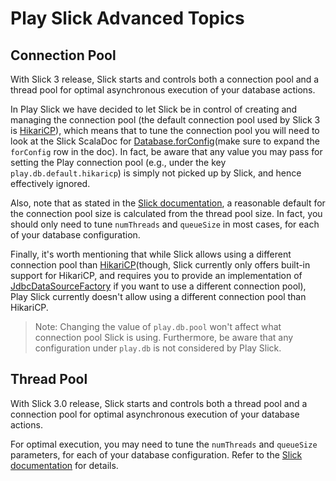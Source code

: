 # Play Slick Advanced Topics

## Connection Pool

With Slick 3 release, Slick starts and controls both a connection pool and a thread pool for optimal asynchronous execution of your database actions.

In Play Slick we have decided to let Slick be in control of creating and managing the connection pool (the default connection pool used by Slick 3 is [HikariCP]), which means that to tune the connection pool you will need to look at the Slick ScalaDoc for [Database.forConfig](make sure to expand the `forConfig` row in the doc). In fact, be aware that any value you may pass for setting the Play connection pool (e.g., under the key `play.db.default.hikaricp`) is simply not picked up by Slick, and hence effectively ignored.

Also, note that as stated in the [Slick documentation], a reasonable default for the connection pool size is calculated from the thread pool size. In fact, you should only need to tune `numThreads` and `queueSize` in most cases, for each of your database configuration.

Finally, it's worth mentioning that while Slick allows using a different connection pool than [HikariCP](though, Slick currently only offers built-in support for HikariCP, and requires you to provide an implementation of [JdbcDataSourceFactory] if you want to use a different connection pool), Play Slick currently doesn't allow using a different connection pool than HikariCP.

> Note: Changing the value of `play.db.pool` won't affect what connection pool Slick is using. Furthermore, be aware that any configuration under `play.db` is not considered by Play Slick.

## Thread Pool

With Slick 3.0 release, Slick starts and controls both a thread pool and a connection pool for optimal asynchronous execution of your database actions.

For optimal execution, you may need to tune the `numThreads` and `queueSize` parameters, for each of your database configuration. Refer to the [Slick documentation] for details.


[Slick documentation]: http://slick.typesafe.com/docs
[HikariCP]: http://brettwooldridge.github.io/HikariCP/
[JdbcDataSourceFactory]: http://slick.typesafe.com/doc/3.1.0/api/index.html#slick.jdbc.JdbcDataSourceFactory
[Database.forConfig]: http://slick.typesafe.com/doc/3.1.0/api/index.html#slick.jdbc.JdbcBackend$DatabaseFactoryDef@forConfig(String,Config,Driver,ClassLoader):Database